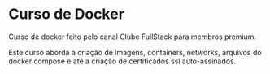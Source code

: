 # Curso de Docker

Curso de docker feito pelo canal Clube FullStack para membros premium.

Este curso aborda a criação de imagens, containers, networks, arquivos do docker compose e até a criação de certificados ssl auto-assinados.
